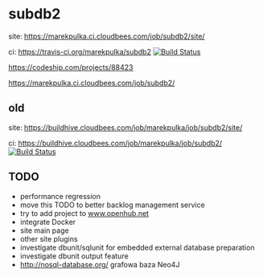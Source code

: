 subdb2
======
site:
https://marekpulka.ci.cloudbees.com/job/subdb2/site/

ci:
https://travis-ci.org/marekpulka/subdb2 [![Build Status](https://travis-ci.org/marekpulka/subdb2.svg?branch=master)](https://travis-ci.org/marekpulka/subdb2)

https://codeship.com/projects/88423

https://marekpulka.ci.cloudbees.com/job/subdb2/


old
---
site:
https://buildhive.cloudbees.com/job/marekpulka/job/subdb2/site/

ci:
https://buildhive.cloudbees.com/job/marekpulka/job/subdb2/ [![Build Status](https://buildhive.cloudbees.com/job/marekpulka/job/subdb2/badge/icon)](https://buildhive.cloudbees.com/job/marekpulka/job/subdb2/)



TODO
----
- performance regression
- move this TODO to better backlog management service
- try to add project to www.openhub.net
- integrate Docker
- site main page
- other site plugins
- investigate dbunit/sqlunit for embedded external database preparation
- investigate dbunit output feature
- http://nosql-database.org/ grafowa baza Neo4J
